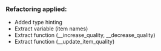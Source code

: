### Refactoring applied:
- Added type hinting
- Extract variable (item names)
- Extract function (__increase_quality, __decrease_quality)
- Extract function (__update_item_quality)
